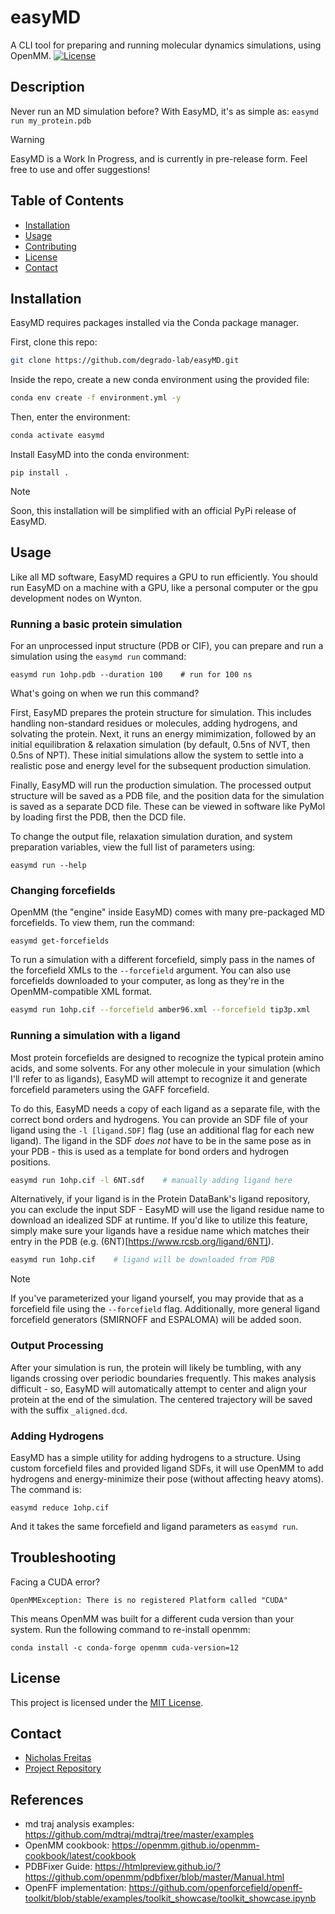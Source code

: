 # easyMD
A CLI tool for preparing and running molecular dynamics simulations, using OpenMM.
[![License](https://img.shields.io/badge/license-MIT-blue.svg)](LICENSE)

## Description

Never run an MD simulation before? With EasyMD, it's as simple as:
```easymd run my_protein.pdb ```

> [!WARNING]  
> EasyMD is a Work In Progress, and is currently in pre-release form. Feel free to use and offer suggestions!

## Table of Contents

- [Installation](#installation)
- [Usage](#usage)
- [Contributing](#contributing)
- [License](#license)
- [Contact](#contact)

## Installation
EasyMD requires packages installed via the Conda package manager. 

First, clone this repo:
```bash
git clone https://github.com/degrado-lab/easyMD.git
```

Inside the repo, create a new conda environment using the provided file:
```bash
conda env create -f environment.yml -y
```

Then, enter the environment:
```bash
conda activate easymd
```

Install EasyMD into the conda environment:
```
pip install .
```

> [!NOTE]  
> Soon, this installation will be simplified with an official PyPi release of EasyMD.

## Usage
Like all MD software, EasyMD requires a GPU to run efficiently. You should run EasyMD on a machine with a GPU, like a personal computer or the gpu development nodes on Wynton.

### Running a basic protein simulation
For an unprocessed input structure (PDB or CIF), you can prepare and run a simulation using the `easymd run` command:

```easymd run 1ohp.pdb --duration 100    # run for 100 ns```

What's going on when we run this command?

First, EasyMD prepares the protein structure for simulation. This includes handling non-standard residues or molecules, adding hydrogens, and solvating the protein. Next, it runs an energy mimimization, followed by an initial equilibration & relaxation simulation (by default, 0.5ns of NVT, then 0.5ns of NPT). These initial simulations allow the system to settle into a realistic pose and energy level for the subsequent production simulation.

Finally, EasyMD will run the production simulation. The processed output structure will be saved as a PDB file, and the position data for the simulation is saved as a separate DCD file. These can be viewed in software like PyMol by loading first the PDB, then the DCD file.

To change the output file, relaxation simulation duration, and system preparation variables, view the full list of parameters using:

```easymd run --help```

### Changing forcefields
OpenMM (the "engine" inside EasyMD) comes with many pre-packaged MD forcefields. To view them, run the command:

```easymd get-forcefields```

To run a simulation with a different forcefield, simply pass in the names of the forcefield XMLs to the ```--forcefield``` argument. You can also use forcefields downloaded to your computer, as long as they're in the OpenMM-compatible XML format.

```bash
easymd run 1ohp.cif --forcefield amber96.xml --forcefield tip3p.xml    # Use Amber96, with tip3p water
```

### Running a simulation with a ligand
Most protein forcefields are designed to recognize the typical protein amino acids, and some solvents. For any other molecule in your simulation (which I'll refer to as ligands), EasyMD will attempt to recognize it and generate forcefield parameters using the GAFF forcefield.

To do this, EasyMD needs a copy of each ligand as a separate file, with the correct bond orders and hydrogens. You can provide an SDF file of your ligand using the `-l [ligand.SDF]` flag (use an additional flag for each new ligand). The ligand in the SDF _does not_ have to be in the same pose as in your PDB - this is used as a template for bond orders and hydrogen positions.

```bash
easymd run 1ohp.cif -l 6NT.sdf    # manually adding ligand here
```

Alternatively, if your ligand is in the Protein DataBank's ligand repository, you can exclude the input SDF - EasyMD will use the ligand residue name to download an idealized SDF at runtime. If you'd like to utilize this feature, simply make sure your ligands have a residue name which matches their entry in the PDB (e.g. (6NT)[https://www.rcsb.org/ligand/6NT]).

```bash
easymd run 1ohp.cif    # ligand will be downloaded from PDB
```

> [!NOTE]  
> If you've parameterized your ligand yourself, you may provide that as a forcefield file using the ```--forcefield``` flag.
> Additionally, more general ligand forcefield generators (SMIRNOFF and ESPALOMA) will be added soon.

### Output Processing
After your simulation is run, the protein will likely be tumbling, with any ligands crossing over periodic boundaries frequently. This makes analysis difficult - so, EasyMD will automatically attempt to center and align your protein at the end of the simulation.
The centered trajectory will be saved with the suffix `_aligned.dcd`.

### Adding Hydrogens
EasyMD has a simple utility for adding hydrogens to a structure. Using custom forcefield files and provided ligand SDFs, it will use OpenMM to add hydrogens and energy-minimize their pose (without affecting heavy atoms). The command is:

```easymd reduce 1ohp.cif```

And it takes the same forcefield and ligand parameters as `easymd run`.

## Troubleshooting

Facing a CUDA error? 

```OpenMMException: There is no registered Platform called "CUDA"```

This means OpenMM was built for a different cuda version than your system. Run the following command to re-install openmm:

```conda install -c conda-forge openmm cuda-version=12```

## License

This project is licensed under the [MIT License](LICENSE).

## Contact

- [Nicholas Freitas](https://github.com/njf042)
- [Project Repository](https://github.com/degrado-lab/easyMD)

## References
- md traj analysis examples: https://github.com/mdtraj/mdtraj/tree/master/examples
- OpenMM cookbook: https://openmm.github.io/openmm-cookbook/latest/cookbook
- PDBFixer Guide: https://htmlpreview.github.io/?https://github.com/openmm/pdbfixer/blob/master/Manual.html
- OpenFF implementation: https://github.com/openforcefield/openff-toolkit/blob/stable/examples/toolkit_showcase/toolkit_showcase.ipynb

